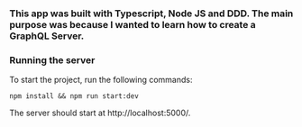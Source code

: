 <h3>
This app was built with Typescript, Node JS and DDD. The main purpose was because I wanted to learn how to create a GraphQL Server.
</h3>

### Running the server

To start the project, run the following commands:

```
npm install && npm run start:dev
```

The server should start at http://localhost:5000/.
